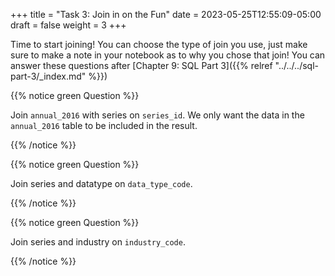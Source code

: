 +++
title = "Task 3: Join in on the Fun"
date = 2023-05-25T12:55:09-05:00
draft = false
weight = 3
+++


Time to start joining! You can choose the type of join you use, just make sure to make a note in your notebook as to why you chose that join! You can answer these questions after [Chapter 9: SQL Part 3]({{% relref "../../../sql-part-3/_index.md" %}})

{{% notice green Question %}}

Join `annual_2016` with series on `series_id`. We only want the data in the `annual_2016` table to be included in the result.

{{% /notice %}}

{{% notice green Question %}}

Join series and datatype on `data_type_code`.

{{% /notice %}}

{{% notice green Question %}}

Join series and industry on `industry_code`.

{{% /notice %}}